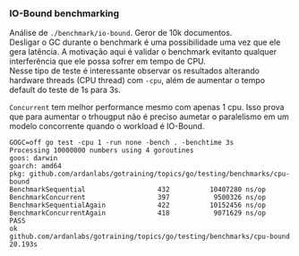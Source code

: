 ### IO-Bound benchmarking

Análise de `./benchmark/io-bound`. Geror de 10k documentos.  
Desligar o GC durante o benchmark é uma possibilidade uma vez que ele gera latência. A motivação aqui é validar o benchmark evitanto qualquer interferência que ele possa sofrer em tempo de CPU.  
Nesse tipo de teste é interessante observar os resultados alterando hardware threads (CPU thread) com `-cpu`, além de aumentar o tempo default do teste de 1s para 3s.

`Concurrent` tem melhor performance mesmo com apenas 1 cpu. Isso prova que para aumentar o trhougput não é preciso aumetar o paralelismo em um modelo concorrente quando o workload é IO-Bound.
```
GOGC=off go test -cpu 1 -run none -bench . -benchtime 3s
Processing 10000000 numbers using 4 goroutines
goos: darwin
goarch: amd64
pkg: github.com/ardanlabs/gotraining/topics/go/testing/benchmarks/cpu-bound
BenchmarkSequential                  432          10407280 ns/op
BenchmarkConcurrent                  397           9500326 ns/op
BenchmarkSequentialAgain             422          10152456 ns/op
BenchmarkConcurrentAgain             418           9071629 ns/op
PASS
ok      github.com/ardanlabs/gotraining/topics/go/testing/benchmarks/cpu-bound  20.193s
```